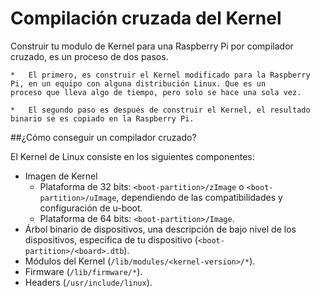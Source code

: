 Compilación cruzada del Kernel
==================================

Construir tu modulo de Kernel para una Raspberry Pi por compilador cruzado, es un proceso de dos pasos. 

	*	El primero, es construir el Kernel modificado para la Raspberry Pi, en un equipo con alguna distribución Linux. Que es un 	
	proceso que lleva algo de tiempo, pero solo se hace una sola vez. 

	*	El segundo paso es después de construir el Kernel, el resultado binario se es copiado en la Raspberry Pi.

##¿Cómo conseguir un compilador cruzado? 
	
El Kernel de Linux consiste en los siguientes componentes:

+	Imagen de Kernel
	*	Plataforma de 32 bits: `<boot-partition>/zImage` o `<boot-partition>/uImage`, dependiendo de las compatibilidades y 			configuración de u-boot.
	*	Plataforma de 64 bits: `<boot-partition>/Image`.
+	Árbol binario de dispositivos, una descripción de bajo nivel de los dispositivos, especifica de tu dispositivo (`<boot-partition>/<board>.dtb`).
+	Módulos del Kernel (`/lib/modules/<kernel-version>/*`).
+	Firmware (`/lib/firmware/*`).
+	Headers (`/usr/include/linux`).


 
